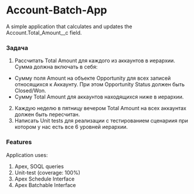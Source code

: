 # Account-Batch-App
A simple application that calculates and updates the Account.Total_Amount__c field.

### Задача
1. Рассчитать Total Amount для каждого из аккаунтов в иерархии. Сумма должна включать в себя:
  * Сумму поля Amount на объекте Opportunity для всех записей относящихся к Аккаунту. При этом Opportunity Status должен быть Closed/Won.
  * Сумму Total Amount для аккаунтов находящихся ниже в иерархии.
2. Каждую неделю в пятницу вечером Total Amount на всех аккаунтах должен быть пересчитан.
3. Написать Unit tests для реализации с тестированием сценариия при котором у нас есть все 6 уровней иерархии.

### Features
Application uses:
1. Apex, SOQL queries
2. Unit-test (coverage: 100%)
3. Apex Schedule Interface
4. Apex Batchable Interface
